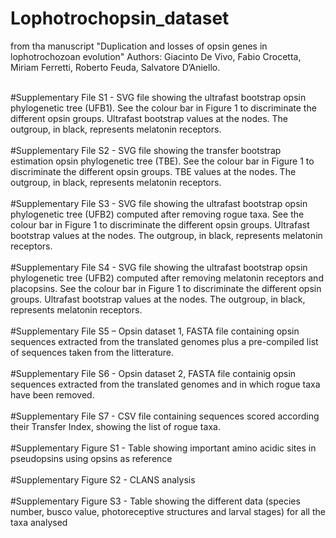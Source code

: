 # Lophotrochopsin_dataset <br>
from tha manuscript "Duplication and losses of opsin genes in lophotrochozoan evolution" Authors: Giacinto De Vivo, Fabio Crocetta, Miriam Ferretti, Roberto Feuda, Salvatore D’Aniello. <br><br>

#Supplementary File S1 - SVG file showing the ultrafast bootstrap opsin phylogenetic tree (UFB1). See the colour bar in Figure 1 to discriminate the different opsin groups. Ultrafast bootstrap values at the nodes. The outgroup, in black, represents melatonin receptors. <br><br>
#Supplementary File S2 - SVG file showing the transfer bootstrap estimation opsin phylogenetic tree (TBE). See the colour bar in Figure 1 to discriminate the different opsin groups. TBE values at the nodes. The outgroup, in black, represents melatonin receptors. <br><br>
#Supplementary File S3 - SVG file showing the ultrafast bootstrap opsin phylogenetic tree (UFB2) computed after removing rogue taxa. See the colour bar in Figure 1 to discriminate the different opsin groups. Ultrafast bootstrap values at the nodes. The outgroup, in black, represents melatonin receptors. <br><br>
#Supplementary File S4 - SVG file showing the ultrafast bootstrap opsin phylogenetic tree (UFB2) computed after removing melatonin receptors and placopsins. See the colour bar in Figure 1 to discriminate the different opsin groups. Ultrafast bootstrap values at the nodes. The outgroup, in black, represents melatonin receptors. <br><br>
#Supplementary File S5 – Opsin dataset 1, FASTA file containing opsin sequences extracted from the translated genomes plus a pre-compiled list of sequences taken from the litterature. <br><br>
#Supplementary File S6 - Opsin dataset 2, FASTA file containig opsin sequences extracted from the translated genomes and in which rogue taxa have been removed. <br><br>
#Supplementary File S7 - CSV file containing sequences scored according their Transfer Index, showing the list of rogue taxa.<br><br>
#Supplementary Figure S1 - Table showing important amino acidic sites in pseudopsins using opsins as reference <br><br>
#Supplementary Figure S2 - CLANS analysis <br><br>
#Supplementary Figure S3 - Table showing the different data (species number, busco value, photoreceptive structures and larval stages) for all the taxa analysed
